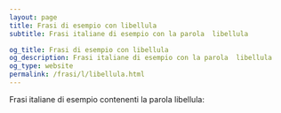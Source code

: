 ```yaml
---
layout: page
title: Frasi di esempio con libellula 
subtitle: Frasi italiane di esempio con la parola  libellula

og_title: Frasi di esempio con libellula 
og_description: Frasi italiane di esempio con la parola  libellula
og_type: website
permalink: /frasi/l/libellula.html
---
```


Frasi italiane di esempio contenenti la parola libellula:


